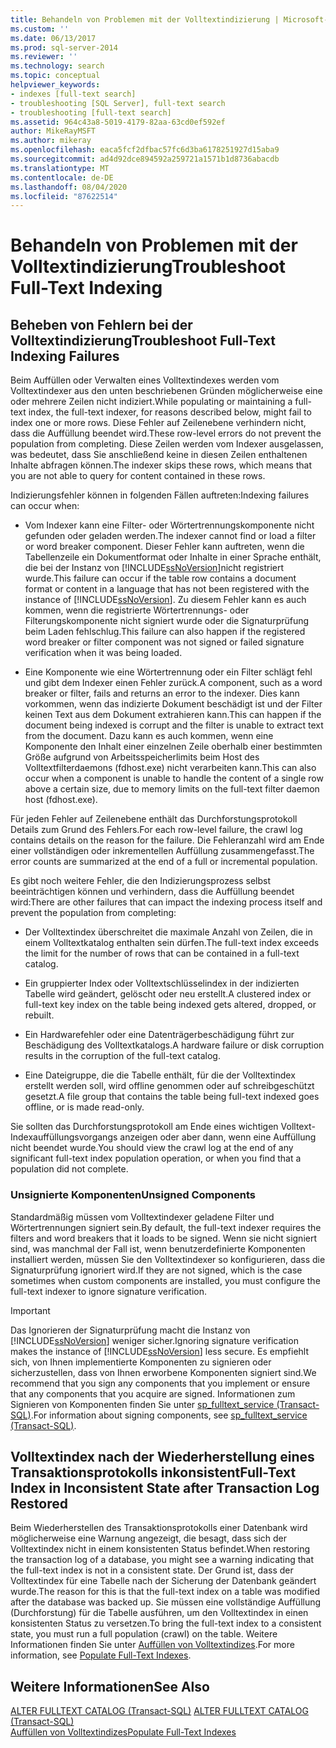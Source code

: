 ```yaml
---
title: Behandeln von Problemen mit der Volltextindizierung | Microsoft-Dokumentation
ms.custom: ''
ms.date: 06/13/2017
ms.prod: sql-server-2014
ms.reviewer: ''
ms.technology: search
ms.topic: conceptual
helpviewer_keywords:
- indexes [full-text search]
- troubleshooting [SQL Server], full-text search
- troubleshooting [full-text search]
ms.assetid: 964c43a8-5019-4179-82aa-63cd0ef592ef
author: MikeRayMSFT
ms.author: mikeray
ms.openlocfilehash: eaca5fcf2dfbac57fc6d3ba6178251927d15aba9
ms.sourcegitcommit: ad4d92dce894592a259721a1571b1d8736abacdb
ms.translationtype: MT
ms.contentlocale: de-DE
ms.lasthandoff: 08/04/2020
ms.locfileid: "87622514"
---
```

# <a name="troubleshoot-full-text-indexing"></a><span data-ttu-id="d6f19-102">Behandeln von Problemen mit der Volltextindizierung</span><span class="sxs-lookup"><span data-stu-id="d6f19-102">Troubleshoot Full-Text Indexing</span></span>
     
##  <a name="troubleshoot-full-text-indexing-failures"></a><a name="failure"></a> <span data-ttu-id="d6f19-103">Beheben von Fehlern bei der Volltextindizierung</span><span class="sxs-lookup"><span data-stu-id="d6f19-103">Troubleshoot Full-Text Indexing Failures</span></span>  
 <span data-ttu-id="d6f19-104">Beim Auffüllen oder Verwalten eines Volltextindexes werden vom Volltextindexer aus den unten beschriebenen Gründen möglicherweise eine oder mehrere Zeilen nicht indiziert.</span><span class="sxs-lookup"><span data-stu-id="d6f19-104">While populating or maintaining a full-text index, the full-text indexer, for reasons described below, might fail to index one or more rows.</span></span> <span data-ttu-id="d6f19-105">Diese Fehler auf Zeilenebene verhindern nicht, dass die Auffüllung beendet wird.</span><span class="sxs-lookup"><span data-stu-id="d6f19-105">These row-level errors do not prevent the population from completing.</span></span> <span data-ttu-id="d6f19-106">Diese Zeilen werden vom Indexer ausgelassen, was bedeutet, dass Sie anschließend keine in diesen Zeilen enthaltenen Inhalte abfragen können.</span><span class="sxs-lookup"><span data-stu-id="d6f19-106">The indexer skips these rows, which means that you are not able to query for content contained in these rows.</span></span>  
  
 <span data-ttu-id="d6f19-107">Indizierungsfehler können in folgenden Fällen auftreten:</span><span class="sxs-lookup"><span data-stu-id="d6f19-107">Indexing failures can occur when:</span></span>  
  
-   <span data-ttu-id="d6f19-108">Vom Indexer kann eine Filter- oder Wörtertrennungskomponente nicht gefunden oder geladen werden.</span><span class="sxs-lookup"><span data-stu-id="d6f19-108">The indexer cannot find or load a filter or word breaker component.</span></span> <span data-ttu-id="d6f19-109">Dieser Fehler kann auftreten, wenn die Tabellenzeile ein Dokumentformat oder Inhalte in einer Sprache enthält, die bei der Instanz von [!INCLUDE[ssNoVersion](../../includes/ssnoversion-md.md)]nicht registriert wurde.</span><span class="sxs-lookup"><span data-stu-id="d6f19-109">This failure can occur if the table row contains a document format or content in a language that has not been registered with the instance of [!INCLUDE[ssNoVersion](../../includes/ssnoversion-md.md)].</span></span> <span data-ttu-id="d6f19-110">Zu diesem Fehler kann es auch kommen, wenn die registrierte Wörtertrennungs- oder Filterungskomponente nicht signiert wurde oder die Signaturprüfung beim Laden fehlschlug.</span><span class="sxs-lookup"><span data-stu-id="d6f19-110">This failure can also happen if the registered word breaker or filter component was not signed or failed signature verification when it was being loaded.</span></span>  
  
-   <span data-ttu-id="d6f19-111">Eine Komponente wie eine Wörtertrennung oder ein Filter schlägt fehl und gibt dem Indexer einen Fehler zurück.</span><span class="sxs-lookup"><span data-stu-id="d6f19-111">A component, such as a word breaker or filter, fails and returns an error to the indexer.</span></span> <span data-ttu-id="d6f19-112">Dies kann vorkommen, wenn das indizierte Dokument beschädigt ist und der Filter keinen Text aus dem Dokument extrahieren kann.</span><span class="sxs-lookup"><span data-stu-id="d6f19-112">This can happen if the document being indexed is corrupt and the filter is unable to extract text from the document.</span></span> <span data-ttu-id="d6f19-113">Dazu kann es auch kommen, wenn eine Komponente den Inhalt einer einzelnen Zeile oberhalb einer bestimmten Größe aufgrund von Arbeitsspeicherlimits beim Host des Volltextfilterdaemons (fdhost.exe) nicht verarbeiten kann.</span><span class="sxs-lookup"><span data-stu-id="d6f19-113">This can also occur when a component is unable to handle the content of a single row above a certain size, due to memory limits on the full-text filter daemon host (fdhost.exe).</span></span>  
  
 <span data-ttu-id="d6f19-114">Für jeden Fehler auf Zeilenebene enthält das Durchforstungsprotokoll Details zum Grund des Fehlers.</span><span class="sxs-lookup"><span data-stu-id="d6f19-114">For each row-level failure, the crawl log contains details on the reason for the failure.</span></span> <span data-ttu-id="d6f19-115">Die Fehleranzahl wird am Ende einer vollständigen oder inkrementellen Auffüllung zusammengefasst.</span><span class="sxs-lookup"><span data-stu-id="d6f19-115">The error counts are summarized at the end of a full or incremental population.</span></span>  
  
 <span data-ttu-id="d6f19-116">Es gibt noch weitere Fehler, die den Indizierungsprozess selbst beeinträchtigen können und verhindern, dass die Auffüllung beendet wird:</span><span class="sxs-lookup"><span data-stu-id="d6f19-116">There are other failures that can impact the indexing process itself and prevent the population from completing:</span></span>  
  
-   <span data-ttu-id="d6f19-117">Der Volltextindex überschreitet die maximale Anzahl von Zeilen, die in einem Volltextkatalog enthalten sein dürfen.</span><span class="sxs-lookup"><span data-stu-id="d6f19-117">The full-text index exceeds the limit for the number of rows that can be contained in a full-text catalog.</span></span>  
  
-   <span data-ttu-id="d6f19-118">Ein gruppierter Index oder Volltextschlüsselindex in der indizierten Tabelle wird geändert, gelöscht oder neu erstellt.</span><span class="sxs-lookup"><span data-stu-id="d6f19-118">A clustered index or full-text key index on the table being indexed gets altered, dropped, or rebuilt.</span></span>  
  
-   <span data-ttu-id="d6f19-119">Ein Hardwarefehler oder eine Datenträgerbeschädigung führt zur Beschädigung des Volltextkatalogs.</span><span class="sxs-lookup"><span data-stu-id="d6f19-119">A hardware failure or disk corruption results in the corruption of the full-text catalog.</span></span>  
  
-   <span data-ttu-id="d6f19-120">Eine Dateigruppe, die die Tabelle enthält, für die der Volltextindex erstellt werden soll, wird offline genommen oder auf schreibgeschützt gesetzt.</span><span class="sxs-lookup"><span data-stu-id="d6f19-120">A file group that contains the table being full-text indexed goes offline, or is made read-only.</span></span>  
  
 <span data-ttu-id="d6f19-121">Sie sollten das Durchforstungsprotokoll am Ende eines wichtigen Volltext-Indexauffüllungsvorgangs anzeigen oder aber dann, wenn eine Auffüllung nicht beendet wurde.</span><span class="sxs-lookup"><span data-stu-id="d6f19-121">You should view the crawl log at the end of any significant full-text index population operation, or when you find that a population did not complete.</span></span>  
  
### <a name="unsigned-components"></a><span data-ttu-id="d6f19-122">Unsignierte Komponenten</span><span class="sxs-lookup"><span data-stu-id="d6f19-122">Unsigned Components</span></span>  
 <span data-ttu-id="d6f19-123">Standardmäßig müssen vom Volltextindexer geladene Filter und Wörtertrennungen signiert sein.</span><span class="sxs-lookup"><span data-stu-id="d6f19-123">By default, the full-text indexer requires the filters and word breakers that it loads to be signed.</span></span> <span data-ttu-id="d6f19-124">Wenn sie nicht signiert sind, was manchmal der Fall  ist, wenn benutzerdefinierte Komponenten installiert werden, müssen Sie den Volltextindexer so konfigurieren, dass die Signaturprüfung ignoriert wird.</span><span class="sxs-lookup"><span data-stu-id="d6f19-124">If they are not signed, which is the case sometimes when custom components are installed, you must configure the full-text indexer to ignore signature verification.</span></span>  
  
> [!IMPORTANT]  
>  <span data-ttu-id="d6f19-125">Das Ignorieren der Signaturprüfung macht die Instanz von [!INCLUDE[ssNoVersion](../../includes/ssnoversion-md.md)] weniger sicher.</span><span class="sxs-lookup"><span data-stu-id="d6f19-125">Ignoring signature verification makes the instance of [!INCLUDE[ssNoVersion](../../includes/ssnoversion-md.md)] less secure.</span></span> <span data-ttu-id="d6f19-126">Es empfiehlt sich, von Ihnen implementierte Komponenten zu signieren oder sicherzustellen, dass von Ihnen erworbene Komponenten signiert sind.</span><span class="sxs-lookup"><span data-stu-id="d6f19-126">We recommend that you sign any components that you implement or ensure that any components that you acquire are signed.</span></span> <span data-ttu-id="d6f19-127">Informationen zum Signieren von Komponenten finden Sie unter [sp_fulltext_service &#40;Transact-SQL&#41;](/sql/relational-databases/system-stored-procedures/sp-fulltext-service-transact-sql).</span><span class="sxs-lookup"><span data-stu-id="d6f19-127">For information about signing components, see [sp_fulltext_service &#40;Transact-SQL&#41;](/sql/relational-databases/system-stored-procedures/sp-fulltext-service-transact-sql).</span></span>  
  

  
##  <a name="full-text-index-in-inconsistent-state-after-transaction-log-restored"></a><a name="state"></a> <span data-ttu-id="d6f19-128">Volltextindex nach der Wiederherstellung eines Transaktionsprotokolls inkonsistent</span><span class="sxs-lookup"><span data-stu-id="d6f19-128">Full-Text Index in Inconsistent State after Transaction Log Restored</span></span>  
 <span data-ttu-id="d6f19-129">Beim Wiederherstellen des Transaktionsprotokolls einer Datenbank wird möglicherweise eine Warnung angezeigt, die besagt, dass sich der Volltextindex nicht in einem konsistenten Status befindet.</span><span class="sxs-lookup"><span data-stu-id="d6f19-129">When restoring the transaction log of a database, you might see a warning indicating that the full-text index is not in a consistent state.</span></span> <span data-ttu-id="d6f19-130">Der Grund ist, dass der Volltextindex für eine Tabelle nach der Sicherung der Datenbank geändert wurde.</span><span class="sxs-lookup"><span data-stu-id="d6f19-130">The reason for this is that the full-text index on a table was modified after the database was backed up.</span></span> <span data-ttu-id="d6f19-131">Sie müssen eine vollständige Auffüllung (Durchforstung) für die Tabelle ausführen, um den Volltextindex in einen konsistenten Status zu versetzen.</span><span class="sxs-lookup"><span data-stu-id="d6f19-131">To bring the full-text index to a consistent state, you must run a full population (crawl) on the table.</span></span> <span data-ttu-id="d6f19-132">Weitere Informationen finden Sie unter [Auffüllen von Volltextindizes](../indexes/indexes.md).</span><span class="sxs-lookup"><span data-stu-id="d6f19-132">For more information, see [Populate Full-Text Indexes](../indexes/indexes.md).</span></span>  
  

  
## <a name="see-also"></a><span data-ttu-id="d6f19-133">Weitere Informationen</span><span class="sxs-lookup"><span data-stu-id="d6f19-133">See Also</span></span>  
 <span data-ttu-id="d6f19-134">[ALTER FULLTEXT CATALOG &#40;Transact-SQL&#41;](/sql/t-sql/statements/alter-fulltext-catalog-transact-sql) </span><span class="sxs-lookup"><span data-stu-id="d6f19-134">[ALTER FULLTEXT CATALOG &#40;Transact-SQL&#41;](/sql/t-sql/statements/alter-fulltext-catalog-transact-sql) </span></span>  
 [<span data-ttu-id="d6f19-135">Auffüllen von Volltextindizes</span><span class="sxs-lookup"><span data-stu-id="d6f19-135">Populate Full-Text Indexes</span></span>](../indexes/indexes.md)  
  
  
